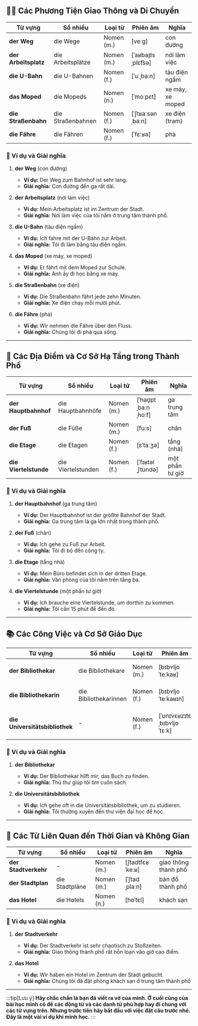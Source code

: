 ## **🚶‍♂️ Các Phương Tiện Giao Thông và Di Chuyển**

|**Từ vựng**|**Số nhiều**|**Loại từ**|**Phiên âm**|**Nghĩa**|
|---|---|---|---|---|
|**der Weg**|die Wege|Nomen (m.)|[veːɡ]|con đường|
|**der Arbeitsplatz**|die Arbeitsplätze|Nomen (m.)|[ˈaʁbaɪ̯tsˌplɛt͡sə]|nơi làm việc|
|**die U-Bahn**|die U-Bahnen|Nomen (f.)|[ˈuːˌbaːn]|tàu điện ngầm|
|**das Moped**|die Mopeds|Nomen (n.)|[ˈmoːpɛt]|xe máy, xe moped|
|**die Straßenbahn**|die Straßenbahnen|Nomen (f.)|[ˈʃtʁaːsənˌbaːn]|xe điện (tram)|
|**die Fähre**|die Fähren|Nomen (f.)|[ˈfɛːʁə]|phà|

### **📌 Ví dụ và Giải nghĩa**

1. **der Weg** (con đường)
    
    - **Ví dụ:** Der Weg zum Bahnhof ist sehr lang.
    - **Giải nghĩa:** Con đường đến ga rất dài.
2. **der Arbeitsplatz** (nơi làm việc)
    
    - **Ví dụ:** Mein Arbeitsplatz ist im Zentrum der Stadt.
    - **Giải nghĩa:** Nơi làm việc của tôi nằm ở trung tâm thành phố.
3. **die U-Bahn** (tàu điện ngầm)
    
    - **Ví dụ:** Ich fahre mit der U-Bahn zur Arbeit.
    - **Giải nghĩa:** Tôi đi làm bằng tàu điện ngầm.
4. **das Moped** (xe máy, xe moped)
    
    - **Ví dụ:** Er fährt mit dem Moped zur Schule.
    - **Giải nghĩa:** Anh ấy đi học bằng xe máy.
5. **die Straßenbahn** (xe điện)
    
    - **Ví dụ:** Die Straßenbahn fährt jede zehn Minuten.
    - **Giải nghĩa:** Xe điện chạy mỗi mười phút.
6. **die Fähre** (phà)
    
    - **Ví dụ:** Wir nehmen die Fähre über den Fluss.
    - **Giải nghĩa:** Chúng tôi đi phà qua sông.
---

## **🚉 Các Địa Điểm và Cơ Sở Hạ Tầng trong Thành Phố**

|**Từ vựng**|**Số nhiều**|**Loại từ**|**Phiên âm**|**Nghĩa**|
|---|---|---|---|---|
|**der Hauptbahnhof**|die Hauptbahnhöfe|Nomen (m.)|[ˈhaʊ̯ptˌbaːnˌhoːf]|ga trung tâm|
|**der Fuß**|die Füße|Nomen (m.)|[fuːs]|chân|
|**die Etage**|die Etagen|Nomen (f.)|[ɛˈtaːʒə]|tầng (nhà)|
|**die Viertelstunde**|die Viertelstunden|Nomen (f.)|[ˈfɪʁtəlˌʃtʊndə]|một phần tư giờ|

### **📌 Ví dụ và Giải nghĩa**

1. **der Hauptbahnhof** (ga trung tâm)
    
    - **Ví dụ:** Der Hauptbahnhof ist der größte Bahnhof der Stadt.
    - **Giải nghĩa:** Ga trung tâm là ga lớn nhất trong thành phố.
2. **der Fuß** (chân)
    
    - **Ví dụ:** Ich gehe zu Fuß zur Arbeit.
    - **Giải nghĩa:** Tôi đi bộ đến công ty.
3. **die Etage** (tầng nhà)
    
    - **Ví dụ:** Mein Büro befindet sich in der dritten Etage.
    - **Giải nghĩa:** Văn phòng của tôi nằm trên tầng ba.
4. **die Viertelstunde** (một phần tư giờ)
    
    - **Ví dụ:** Ich brauche eine Viertelstunde, um dorthin zu kommen.
    - **Giải nghĩa:** Tôi cần 15 phút để đến đó.

---

## **📚 Các Công Việc và Cơ Sở Giáo Dục**

|**Từ vựng**|**Số nhiều**|**Loại từ**|**Phiên âm**|**Nghĩa**|
|---|---|---|---|---|
|**der Bibliothekar**|die Bibliothekare|Nomen (m.)|[bɪbʏljoˈteːkaʁ]|thủ thư (nam)|
|**die Bibliothekarin**|die Bibliothekarinnen|Nomen (f.)|[bɪbʏljoˈteːkaʁɪn]|thủ thư (nữ)|
|**die Universitätsbibliothek**|-|Nomen (f.)|[ˈʊnɪvɛʁzɪtɛˌbɪbʏljoˈtɛːk]|thư viện đại học|

### **📌 Ví dụ và Giải nghĩa**

1. **der Bibliothekar**
    
    - **Ví dụ:** Der Bibliothekar hilft mir, das Buch zu finden.
    - **Giải nghĩa:** Thủ thư giúp tôi tìm cuốn sách.
2. **die Universitätsbibliothek**
    
    - **Ví dụ:** Ich gehe oft in die Universitätsbibliothek, um zu studieren.
    - **Giải nghĩa:** Tôi thường xuyên đến thư viện đại học để học.

---

## **📍 Các Từ Liên Quan đến Thời Gian và Không Gian**

|**Từ vựng**|**Số nhiều**|**Loại từ**|**Phiên âm**|**Nghĩa**|
|---|---|---|---|---|
|**der Stadtverkehr**|-|Nomen (m.)|[ʃtadtfɛʁˈkeːʁ]|giao thông thành phố|
|**der Stadtplan**|die Stadtpläne|Nomen (m.)|[ˈʃtadˌplaːn]|bản đồ thành phố|
|**das Hotel**|die Hotels|Nomen (n.)|[hoˈtɛl]|khách sạn|

### **📌 Ví dụ và Giải nghĩa**

1. **der Stadtverkehr**
    
    - **Ví dụ:** Der Stadtverkehr ist sehr chaotisch zu Stoßzeiten.
    - **Giải nghĩa:** Giao thông thành phố rất hỗn loạn vào giờ cao điểm.
2. **das Hotel**
    
    - **Ví dụ:** Wir haben ein Hotel im Zentrum der Stadt gebucht.
    - **Giải nghĩa:** Chúng tôi đã đặt phòng khách sạn ở trung tâm thành phố


---
:::tip[Lưu ý]
**Hãy chắc chắn là bạn đã viết ra vở của mình. Ở cuối cùng của bài học mình có để các động từ và các danh từ phù hợp hay đi chung với các từ vựng trên. Nhưng trước tiên hãy bắt đầu với việc đặt câu trước nhé. Đây là một vài ví dụ khi mình học.**
:::